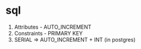 # sql

1. Attributes - AUTO_INCREMENT
2. Constraints - PRIMARY KEY
3. SERIAL => AUTO_INCREMENT + INT (in postgres)
